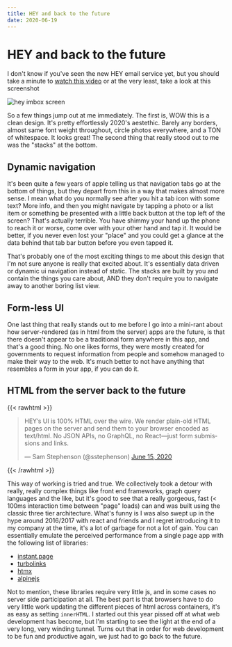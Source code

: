 ```yaml
---
title: HEY and back to the future
date: 2020-06-19
---
```


# HEY and back to the future

I don't know if you've seen the new HEY email service yet, but you should take a minute to [watch this video](https://www.youtube.com/watch?v=UCeYTysLyGI) or at the very least, take a look at this screenshot

![hey imbox screen](/hey.jpg)

So a few things jump out at me immediately. The first is, WOW this is a clean design. It's pretty effortlessly 2020's aestethic. Barely any borders, almost same font weight throughout, circle photos everywhere, and a TON of whitespace. It looks great! The second thing that really stood out to me was the "stacks" at the bottom.

## Dynamic navigation

It's been quite a few years of apple telling us that navigation tabs go at the bottom of things, but they depart from this in a way that makes almost more sense. I mean what do you normally see after you hit a tab icon with some text? More info, and then you might navigate by tapping a photo or a list item or something be presented with a little back button at the top left of the screen? That's actually terrible. You have shimmy your hand up the phone to reach it or worse, come over with your other hand and tap it. It would be better, if you never even lost your "place" and you could get a glance at the data behind that tab bar button before you even tapped it.

That's probably one of the most exciting things to me about this design that I'm not sure anyone is really that excited about. It's essentially data driven or dynamic ui navigation instead of static. The stacks are built by you and contain the things you care about, AND they don't require you to navigate away to another boring list view.

## Form-less UI

One last thing that really stands out to me before I go into a mini-rant about how server-rendered (as in html from the server) apps are the future, is that there doesn't appear to be a traditional form anywhere in this app, and that's a good thing. No one likes forms, they were mostly created for governments to request information from people and somehow managed to make their way to the web. It's much better to not have anything that resembles a form in your app, if you can do it.

## HTML from the server back to the future

{{< rawhtml >}}
<blockquote class="twitter-tweet" data-twitter-extracted-i1604952937026531366="true"><p lang="en" dir="ltr">HEY’s UI is 100% HTML over the wire. We render plain-old HTML pages on the server and send them to your browser encoded as text/html. No JSON APIs, no GraphQL, no React—just form submissions and links.</p>— Sam Stephenson (@sstephenson) <a href="https://twitter.com/sstephenson/status/1272608117604397063?ref_src=twsrc%5Etfw">June 15, 2020</a></blockquote>
{{< /rawhtml >}}

This way of working is tried and true. We collectively took a detour with really, really complex things like front end frameworks, graph query languages and the like, but it's good to see that a really gorgeous, fast (< 100ms interaction time between "page" loads) can and was built using the classic three tier architecture. What's funny is I was also swept up in the hype around 2016/2017 with react and friends and I regret introducing it to my company at the time, it's a lot of garbage for not a lot of gain. You can essentially emulate the perceived performance from a single page app with the following list of libraries:

- [instant.page](https://instant.page)
- [turbolinks](https://github.com/turbolinks/turbolinks)
- [htmx](https://github.com/bigskysoftware/htmx)
- [alpinejs](https://github.com/alpinejs/alpine)

Not to mention, these libraries require very little js, and in some cases no server side participation at all. The best part is that browsers have to do very little work updating the different pieces of html across containers, it's as easy as setting `innerHTML`. I started out this year pissed off at what web development has become, but I'm starting to see the light at the end of a very long, very winding tunnel. Turns out that in order for web development to be fun and productive again, we just had to go back to the future.
